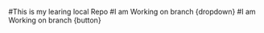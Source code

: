 #This is my learing local Repo
#I am Working on branch {dropdown}
#I am Working on branch {button}

